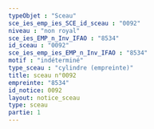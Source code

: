 ```yaml
---
typeObjet : "Sceau"
sce_ies_emp_ies_SCE_id_sceau : "0092"
niveau : "non royal"
sce_ies_EMP_n_Inv_IFAO : "8534"
id_sceau : "0092"
sce_ies_emp_ies_EMP_n_Inv_IFAO : "8534"
motif : "indéterminé"
type_sceau : "cylindre (empreinte)"
title: sceau n°0092
empreinte: "8534"
id_notice: 0092
layout: notice_sceau
type: sceau
partie: 1
---
```

